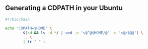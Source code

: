 ## Generating a CDPATH in your Ubuntu

```bash
#!/bin/bash

echo 'CDPATH=$HOME' \
        $(cd && ls -d */ | sed -e 's@^@$HOME/@' -e 's@/$@@') \
        .. \
        | tr " " :

```